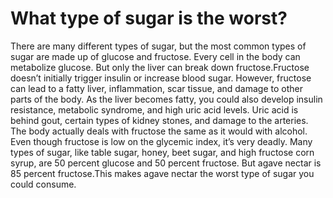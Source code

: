 # What type of sugar is the worst?

There are many different types of sugar, but the most common types of sugar are made up of glucose and fructose. Every cell in the body can metabolize glucose. But only the liver can break down fructose.Fructose doesn’t initially trigger insulin or increase blood sugar. However, fructose can lead to a fatty liver, inflammation, scar tissue, and damage to other parts of the body. As the liver becomes fatty, you could also develop insulin resistance, metabolic syndrome, and high uric acid levels. Uric acid is behind gout, certain types of kidney stones, and damage to the arteries. The body actually deals with fructose the same as it would with alcohol. Even though fructose is low on the glycemic index, it’s very deadly. Many types of sugar, like table sugar, honey, beet sugar, and high fructose corn syrup, are 50 percent glucose and 50 percent fructose. But agave nectar is 85 percent fructose.This makes agave nectar the worst type of sugar you could consume.